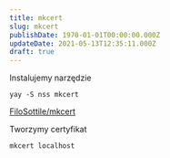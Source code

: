 ```yaml
---
title: mkcert
slug: mkcert
publishDate: 1970-01-01T00:00:00.000Z
updateDate: 2021-05-13T12:35:11.000Z
draft: true
---
```


Instalujemy narzędzie

```
yay -S nss mkcert
```

[FiloSottile/mkcert](https://github.com/FiloSottile/mkcert)

Tworzymy certyfikat

```
mkcert localhost
```
